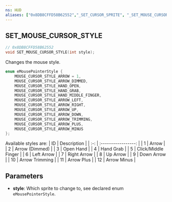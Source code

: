 ```yaml
---
ns: HUD
aliases: ["0x8DB8CFFD58B62552","_SET_CURSOR_SPRITE", "_SET_MOUSE_CURSOR_SPRITE"]
---
```

## SET_MOUSE_CURSOR_STYLE

```c
// 0x8DB8CFFD58B62552
void SET_MOUSE_CURSOR_STYLE(int style);
```

Changes the mouse style.

```c
enum eMousePointerStyle {
	MOUSE_CURSOR_STYLE_ARROW = 1,
	MOUSE_CURSOR_STYLE_ARROW_DIMMED,
	MOUSE_CURSOR_STYLE_HAND_OPEN,
	MOUSE_CURSOR_STYLE_HAND_GRAB,
	MOUSE_CURSOR_STYLE_HAND_MIDDLE_FINGER,
	MOUSE_CURSOR_STYLE_ARROW_LEFT,
	MOUSE_CURSOR_STYLE_ARROW_RIGHT,
	MOUSE_CURSOR_STYLE_ARROW_UP,
	MOUSE_CURSOR_STYLE_ARROW_DOWN,
	MOUSE_CURSOR_STYLE_ARROW_TRIMMING,
	MOUSE_CURSOR_STYLE_ARROW_PLUS,
	MOUSE_CURSOR_STYLE_ARROW_MINUS
};
```

Available styles are:
| ID  | Description         |
| :-: | :-----------------: |
| 1   | Arrow               |
| 2   | Arrow (Dimmed)      |
| 3   | Open Hand           |
| 4   | Hand Grab           |
| 5   | Click/Middle Finger |
| 6   | Left Arrow          |
| 7   | Right Arrow         |
| 8   | Up Arrow            |
| 9   | Down Arrow          |
| 10  | Arrow Trimming      |
| 11  | Arrow Plus          |
| 12  | Arrow Minus         |

## Parameters
* **style**: Which sprite to change to, see declared enum `eMousePointerStyle`.

